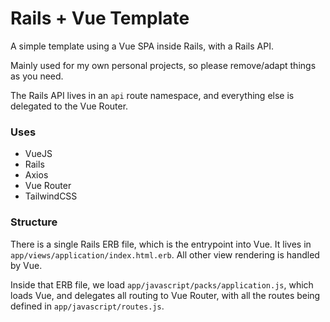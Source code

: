 # Rails + Vue Template

A simple template using a Vue SPA inside Rails, with a Rails API.

Mainly used for my own personal projects, so please remove/adapt things as you need.

The Rails API lives in an `api` route namespace, and everything else is delegated to the Vue Router.

### Uses

- VueJS
- Rails
- Axios
- Vue Router
- TailwindCSS

### Structure

There is a single Rails ERB file, which is the entrypoint into Vue. It lives in `app/views/application/index.html.erb`. All other view rendering is handled by Vue.

Inside that ERB file, we load `app/javascript/packs/application.js`, which loads Vue, and delegates all routing to Vue Router, with all the routes being defined in `app/javascript/routes.js`.
